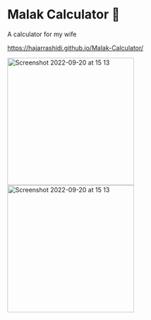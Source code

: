 # Malak Calculator 💞
A calculator for my wife

https://hajarrashidi.github.io/Malak-Calculator/

<img width="287" alt="Screenshot 2022-09-20 at 15 13" src="https://user-images.githubusercontent.com/4338882/191273154-a994e927-0fc6-414c-985f-f61b93dd0c89.png">

<img width="287" alt="Screenshot 2022-09-20 at 15 13" src="https://user-images.githubusercontent.com/4338882/191274866-f884c9ef-4a46-4763-aa3d-c461db84981e.png">

